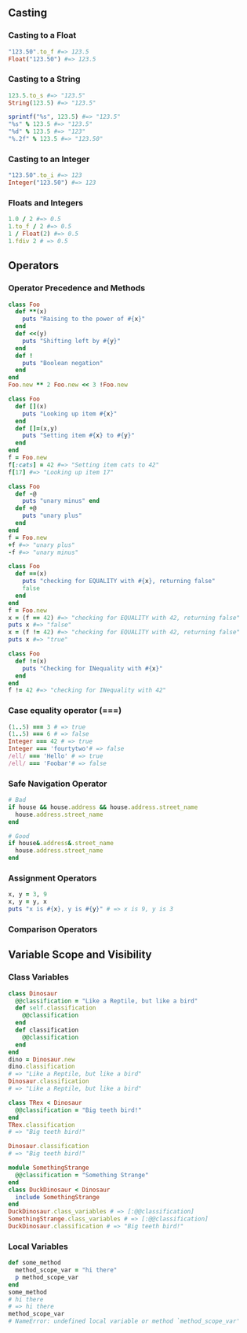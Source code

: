 ## Casting

### Casting to a Float

```ruby
"123.50".to_f #=> 123.5
Float("123.50") #=> 123.5
```

### Casting to a String

```ruby
123.5.to_s #=> "123.5"
String(123.5) #=> "123.5"
```

```ruby
sprintf("%s", 123.5) #=> "123.5"
"%s" % 123.5 #=> "123.5"
"%d" % 123.5 #=> "123"
"%.2f" % 123.5 #=> "123.50"
```

### Casting to an Integer

```ruby
"123.50".to_i #=> 123
Integer("123.50") #=> 123
```

### Floats and Integers

```ruby
1.0 / 2 #=> 0.5 
1.to_f / 2 #=> 0.5 
1 / Float(2) #=> 0.5
1.fdiv 2 # => 0.5
```

## Operators

### Operator Precedence and Methods

```ruby
class Foo
  def **(x)
    puts "Raising to the power of #{x}"
  end
  def <<(y)
    puts "Shifting left by #{y}"
  end
  def !
    puts "Boolean negation"
  end
end
Foo.new ** 2 Foo.new << 3 !Foo.new
```

```ruby
class Foo
  def [](x)
    puts "Looking up item #{x}"
  end
  def []=(x,y)
    puts "Setting item #{x} to #{y}"
  end
end
f = Foo.new
f[:cats] = 42 #=> "Setting item cats to 42" 
f[17] #=> "Looking up item 17"
```

```ruby
class Foo
  def -@
    puts "unary minus" end
  def +@
    puts "unary plus"
  end
end
f = Foo.new
+f #=> "unary plus"
-f #=> "unary minus"
```

```ruby
class Foo
  def ==(x)
    puts "checking for EQUALITY with #{x}, returning false"
    false
  end
end
f = Foo.new
x = (f == 42) #=> "checking for EQUALITY with 42, returning false"
puts x #=> "false"
x = (f != 42) #=> "checking for EQUALITY with 42, returning false"
puts x #=> "true"

class Foo
  def !=(x)
    puts "Checking for INequality with #{x}"
  end
end
f != 42 #=> "checking for INequality with 42"
```

### Case equality operator (===)

```ruby
(1..5) === 3 # => true
(1..5) === 6 # => false
Integer === 42 # => true
Integer === 'fourtytwo'# => false
/ell/ === 'Hello' # => true
/ell/ === 'Foobar'# => false
```

### Safe Navigation Operator

```ruby
# Bad
if house && house.address && house.address.street_name
  house.address.street_name
end

# Good
if house&.address&.street_name
  house.address.street_name
end
```

### Assignment Operators

```ruby
x, y = 3, 9
x, y = y, x
puts "x is #{x}, y is #{y}" # => x is 9, y is 3
```

### Comparison Operators

## Variable Scope and Visibility

### Class Variables

```ruby
class Dinosaur
  @@classification = "Like a Reptile, but like a bird"
  def self.classification
    @@classification
  end
  def classification
    @@classification
  end
end
dino = Dinosaur.new
dino.classification
# => "Like a Reptile, but like a bird"
Dinosaur.classification
# => "Like a Reptile, but like a bird"
```

```ruby
class TRex < Dinosaur
  @@classification = "Big teeth bird!"
end
TRex.classification
# => "Big teeth bird!"

Dinosaur.classification
# => "Big teeth bird!"
```

```ruby
module SomethingStrange
  @@classification = "Something Strange"
end
class DuckDinosaur < Dinosaur
  include SomethingStrange
end
DuckDinosaur.class_variables # => [:@@classification]
SomethingStrange.class_variables # => [:@@classification]
DuckDinosaur.classification # => "Big teeth bird!"
```

### Local Variables

```ruby
def some_method
  method_scope_var = "hi there"
  p method_scope_var
end
some_method
# hi there
# => hi there
method_scope_var
# NameError: undefined local variable or method `method_scope_var'
```
